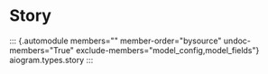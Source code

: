# Story

::: {.automodule members="" member-order="bysource" undoc-members="True" exclude-members="model_config,model_fields"}
aiogram.types.story
:::

